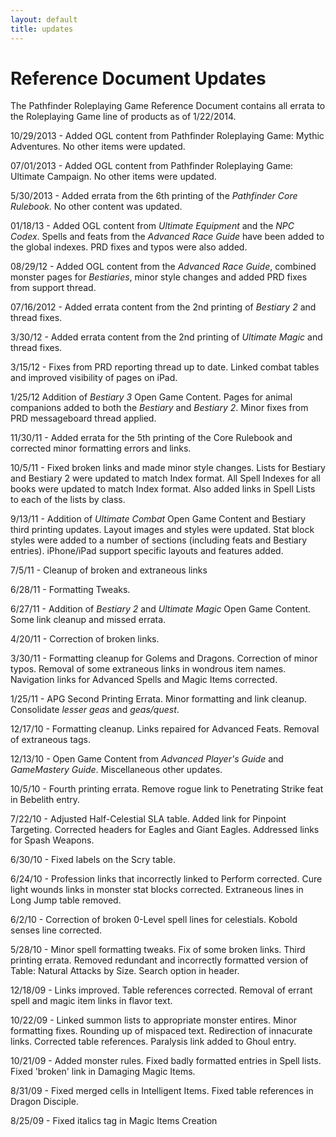 ```yaml
---
layout: default
title: updates
---
```

# Reference Document Updates

The Pathfinder Roleplaying Game Reference Document contains all errata to the Roleplaying Game line of products as of 1/22/2014.

10/29/2013 - Added OGL content from Pathfinder Roleplaying Game: Mythic Adventures. No other items were updated.

07/01/2013 - Added OGL content from Pathfinder Roleplaying Game: Ultimate Campaign. No other items were updated.

5/30/2013 - Added errata from the 6th printing of the _Pathfinder Core Rulebook_. No other content was updated.

01/18/13 - Added OGL content from _Ultimate Equipment_ and the _NPC Codex_. Spells and feats from the _Advanced Race Guide_ have been added to the global indexes. PRD fixes and typos were also added.

08/29/12 - Added OGL content from the _Advanced Race Guide_, combined monster pages for _Bestiaries_, minor style changes and added PRD fixes from support thread.

07/16/2012 - Added errata content from the 2nd printing of _Bestiary 2_ and thread fixes.

3/30/12 - Added errata content from the 2nd printing of _Ultimate Magic_ and thread fixes.

3/15/12 - Fixes from PRD reporting thread up to date. Linked combat tables and improved visibility of pages on iPad.

1/25/12 Addition of _Bestiary 3_ Open Game Content. Pages for animal companions added to both the _Bestiary_ and _Bestiary 2_. Minor fixes from PRD messageboard thread applied.

11/30/11 - Added errata for the 5th printing of the Core Rulebook and corrected minor formatting errors and links.

10/5/11 - Fixed broken links and made minor style changes. Lists for Bestiary and Bestiary 2 were updated to match Index format. All Spell Indexes for all books were updated to match Index format. Also added links in Spell Lists to each of the lists by class.

9/13/11 - Addition of _Ultimate Combat_ Open Game Content and Bestiary third printing updates. Layout images and styles were updated. Stat block styles were added to a number of sections (including feats and Bestiary entries). iPhone/iPad support specific layouts and features added.

7/5/11 - Cleanup of broken and extraneous links

6/28/11 - Formatting Tweaks.

6/27/11 - Addition of _Bestiary 2_ and _Ultimate Magic_ Open Game Content. Some link cleanup and missed errata.

4/20/11 - Correction of broken links.

3/30/11 - Formatting cleanup for Golems and Dragons. Correction of minor typos. Removal of some extraneous links in wondrous item names. Navigation links for Advanced Spells and Magic Items corrected.

1/25/11 - APG Second Printing Errata. Minor formatting and link cleanup. Consolidate _lesser geas_ and _geas/quest_.

12/17/10 - Formatting cleanup. Links repaired for Advanced Feats. Removal of extraneous tags.

12/13/10 - Open Game Content from _Advanced Player's Guide_ and _GameMastery Guide_. Miscellaneous other updates.

10/5/10 - Fourth printing errata. Remove rogue link to Penetrating Strike feat in Bebelith entry.

7/22/10 - Adjusted Half-Celestial SLA table. Added link for Pinpoint Targeting. Corrected headers for Eagles and Giant Eagles. Addressed links for Spash Weapons.

6/30/10 - Fixed labels on the Scry table.

6/24/10 - Profession links that incorrectly linked to Perform corrected. Cure light wounds links in monster stat blocks corrected. Extraneous lines in Long Jump table removed.

6/2/10 - Correction of broken 0-Level spell lines for celestials. Kobold senses line corrected.

5/28/10 - Minor spell formatting tweaks. Fix of some broken links. Third printing errata. Removed redundant and incorrectly formatted version of Table: Natural Attacks by Size. Search option in header.

12/18/09 - Links improved. Table references corrected. Removal of errant spell and magic item links in flavor text.

10/22/09 - Linked summon lists to appropriate monster entires. Minor formatting fixes. Rounding up of mispaced text. Redirection of innacurate links. Corrected table references. Paralysis link added to Ghoul entry.

10/21/09 - Added monster rules. Fixed badly formatted entries in Spell lists. Fixed 'broken' link in Damaging Magic Items.

8/31/09 - Fixed merged cells in Intelligent Items. Fixed table references in Dragon Disciple.

8/25/09 - Fixed italics tag in Magic Items Creation

